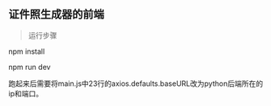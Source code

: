 ## 证件照生成器的前端

> 运行步骤

npm install

npm run dev

跑起来后需要将main.js中23行的axios.defaults.baseURL改为python后端所在的ip和端口。

